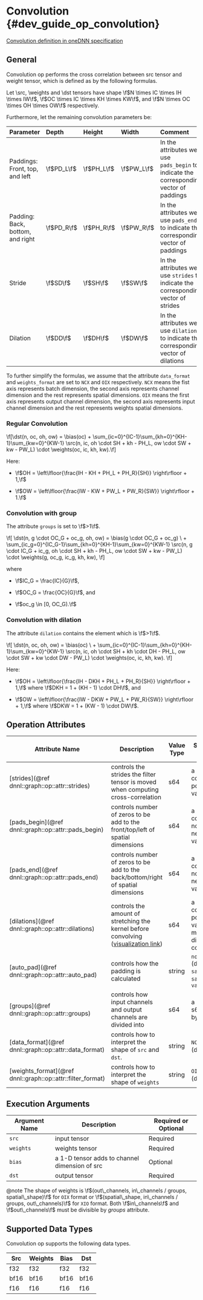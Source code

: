 # Convolution {#dev_guide_op_convolution}

[Convolution definition in oneDNN specification](https://spec.oneapi.io/onednn-graph/latest/ops/convolution/Convolution_1.html)

## General

Convolution op performs the cross correlation between src tensor and weight
tensor, which is defined as by the following formulas.

Let \src, \weights and \dst tensors have shape \f$N \times IC \times IH \times
IW\f$, \f$OC \times IC \times KH \times KW\f$, and \f$N \times OC \times OH
\times OW\f$ respectively.

Furthermore, let the remaining convolution parameters be:

| Parameter | Depth      | Height     | Width      | Comment
| :--| :--        | :--        | :--        |:--
| Paddings: Front, top, and left    | \f$PD_L\f$ | \f$PH_L\f$ | \f$PW_L\f$ | In the attributes we use `pads_begin` to indicate the corresponding vector of paddings |
| Padding: Back, bottom, and right | \f$PD_R\f$ | \f$PH_R\f$ | \f$PW_R\f$ | In the attributes we use `pads_end` to indicate the corresponding vector of paddings  |
| Stride                               | \f$SD\f$   | \f$SH\f$   | \f$SW\f$   | In the attributes we use `strides` to indicate the corresponding vector of strides |
| Dilation                             | \f$DD\f$   | \f$DH\f$   | \f$DW\f$   | In the attributes we use `dilations` to indicate the corresponding vector of dilations|

To further simplify the formulas, we assume that the attribute `data_format` and
`weights_format` are set to `NCX` and `OIX` respectively. `NCX` means the fist
axis represents batch dimension, the second axis represents channel dimension
and the rest represents spatial dimensions. `OIX` means the first axis
represents output channel dimension, the second axis represents input channel
dimension and the rest represents weights spatial dimensions.

### Regular Convolution

\f[\dst(n, oc, oh, ow) =  \bias(oc) +
       \sum_{ic=0}^{IC-1}\sum_{kh=0}^{KH-1}\sum_{kw=0}^{KW-1}
        \src(n, ic, oh \cdot SH + kh - PH_L, ow \cdot SW + kw - PW_L)
        \cdot
        \weights(oc, ic, kh, kw).\f]

Here:

- \f$OH = \left\lfloor{\frac{IH - KH + PH_L + PH_R}{SH}} \right\rfloor + 1,\f$

- \f$OW = \left\lfloor{\frac{IW - KW + PW_L + PW_R}{SW}} \right\rfloor + 1.\f$

### Convolution with group

The attribute `groups` is set to \f$>1\f$.

\f[
    \dst(n, g \cdot OC_G + oc_g, oh, ow) =
        \bias(g \cdot OC_G + oc_g) \\
        +
        \sum_{ic_g=0}^{IC_G-1}\sum_{kh=0}^{KH-1}\sum_{kw=0}^{KW-1}
            \src(n, g \cdot IC_G + ic_g, oh \cdot SH + kh - PH_L,
                    ow \cdot SW + kw - PW_L)
            \cdot
            \weights(g, oc_g, ic_g, kh, kw),
\f]

where

- \f$IC_G = \frac{IC}{G}\f$,

- \f$OC_G = \frac{OC}{G}\f$, and

- \f$oc_g \in [0, OC_G).\f$

### Convolution with dilation

The attribute `dilation` contains the element which is \f$>1\f$.

\f[
    \dst(n, oc, oh, ow) =
        \bias(oc) \\
        +
        \sum_{ic=0}^{IC-1}\sum_{kh=0}^{KH-1}\sum_{kw=0}^{KW-1}
            \src(n, ic, oh \cdot SH + kh \cdot DH - PH_L,
                    ow \cdot SW + kw \cdot DW - PW_L)
            \cdot
            \weights(oc, ic, kh, kw).
\f]

Here:

- \f$OH = \left\lfloor{\frac{IH - DKH + PH_L + PH_R}{SH}}
        \right\rfloor + 1,\f$ where \f$DKH = 1 + (KH - 1) \cdot DH\f$, and

- \f$OW = \left\lfloor{\frac{IW - DKW + PW_L + PW_R}{SW}}
        \right\rfloor + 1,\f$ where \f$DKW = 1 + (KW - 1) \cdot DW\f$.

## Operation Attributes

Attribute Name | Description | Value Type |Supported Values | Required or Optional
-- | -- | --| --|--
[strides](@ref dnnl::graph::op::attr::strides) | controls the strides the filter tensor is moved when computing cross-correlation |s64 |a s64 list containing positive values  | Required
[pads_begin](@ref dnnl::graph::op::attr::pads_begin) | controls number of zeros to be add to the front/top/left of spatial dimensions|s64 | a s64 list containing non-negative values  | Required
[pads_end](@ref dnnl::graph::op::attr::pads_end) | controls number of zeros to be add to the back/bottom/right of spatial dimensions |s64 |a s64 list containing non-negative values | Required
[dilations](@ref dnnl::graph::op::attr::dilations) | controls the amount of stretching the kernel before convolving ([visualization link](https://github.com/vdumoulin/conv_arithmetic/blob/master/README.md#dilated-convolution-animations)) | s64| a s64 list containing positive values (>1 means dilated convolution) | Required
[auto_pad](@ref dnnl::graph::op::attr::auto_pad)| controls how the padding is calculated|string | `none` (default), `same_upper`, `same_lower`, `valid` | Optional
[groups](@ref dnnl::graph::op::attr::groups) | controls how input channels and output channels are divided into |s64 |a positive s64 value, `1` by default | Optional
[data_format](@ref dnnl::graph::op::attr::data_format) |controls how to interpret the shape of `src` and `dst`.| string|`NCX`, `NXC` (default) | Optional
[weights_format](@ref dnnl::graph::op::attr::filter_format) |controls how to interpret the shape of `weights`| string|`OIX`, `XIO` (default) | Optional

## Execution Arguments

Argument Name | Description | Required or Optional
-- | -- | --
`src` | input tensor | Required
`weights` | weights tensor | Required
`bias` |a 1-D tensor adds to channel dimension of src|Optional
`dst` |output tensor|Required

@note
The shape of weights is
\f$(out\_channels, in\_channels / groups, spatial\_shape)\f$ for `OIX` format or
\f$(spatial\_shape, in\_channels / groups, out\_channels)\f$ for `XIO` format.
Both \f$in\_channels\f$ and \f$out\_channels\f$ must be divisible by *groups*
attribute.

## Supported Data Types

Convolution op supports the following data types.

Src | Weights | Bias | Dst
--|--|-- | --
f32 | f32 | f32 |f32
bf16 | bf16 | bf16 |bf16
f16 | f16 | f16 |f16
